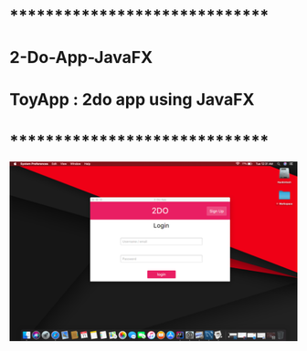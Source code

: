 # *****************************
# 2-Do-App-JavaFX
# ToyApp : 2do app using JavaFX
# *****************************


![alt text](https://github.com/biku1998/2-Do-App-JavaFX/blob/master/Screenshots/Screenshot%20Login.png)

